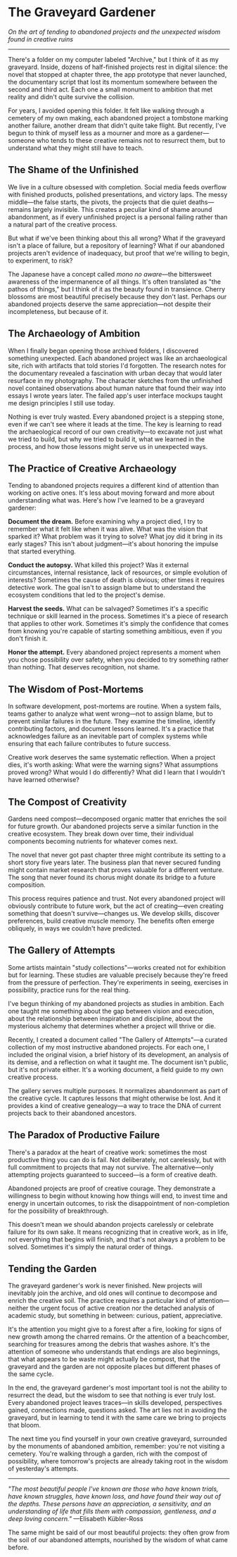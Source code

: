 # The Graveyard Gardener

*On the art of tending to abandoned projects and the unexpected wisdom found in creative ruins*

---

There's a folder on my computer labeled "Archive," but I think of it as my graveyard. Inside, dozens of half-finished projects rest in digital silence: the novel that stopped at chapter three, the app prototype that never launched, the documentary script that lost its momentum somewhere between the second and third act. Each one a small monument to ambition that met reality and didn't quite survive the collision.

For years, I avoided opening this folder. It felt like walking through a cemetery of my own making, each abandoned project a tombstone marking another failure, another dream that didn't quite take flight. But recently, I've begun to think of myself less as a mourner and more as a gardener—someone who tends to these creative remains not to resurrect them, but to understand what they might still have to teach.

## The Shame of the Unfinished

We live in a culture obsessed with completion. Social media feeds overflow with finished products, polished presentations, and victory laps. The messy middle—the false starts, the pivots, the projects that die quiet deaths—remains largely invisible. This creates a peculiar kind of shame around abandonment, as if every unfinished project is a personal failing rather than a natural part of the creative process.

But what if we've been thinking about this all wrong? What if the graveyard isn't a place of failure, but a repository of learning? What if our abandoned projects aren't evidence of inadequacy, but proof that we're willing to begin, to experiment, to risk?

The Japanese have a concept called *mono no aware*—the bittersweet awareness of the impermanence of all things. It's often translated as "the pathos of things," but I think of it as the beauty found in transience. Cherry blossoms are most beautiful precisely because they don't last. Perhaps our abandoned projects deserve the same appreciation—not despite their incompleteness, but because of it.

## The Archaeology of Ambition

When I finally began opening those archived folders, I discovered something unexpected. Each abandoned project was like an archaeological site, rich with artifacts that told stories I'd forgotten. The research notes for the documentary revealed a fascination with urban decay that would later resurface in my photography. The character sketches from the unfinished novel contained observations about human nature that found their way into essays I wrote years later. The failed app's user interface mockups taught me design principles I still use today.

Nothing is ever truly wasted. Every abandoned project is a stepping stone, even if we can't see where it leads at the time. The key is learning to read the archaeological record of our own creativity—to excavate not just what we tried to build, but why we tried to build it, what we learned in the process, and how those lessons might serve us in unexpected ways.

## The Practice of Creative Archaeology

Tending to abandoned projects requires a different kind of attention than working on active ones. It's less about moving forward and more about understanding what was. Here's how I've learned to be a graveyard gardener:

**Document the dream.** Before examining why a project died, I try to remember what it felt like when it was alive. What was the vision that sparked it? What problem was it trying to solve? What joy did it bring in its early stages? This isn't about judgment—it's about honoring the impulse that started everything.

**Conduct the autopsy.** What killed this project? Was it external circumstances, internal resistance, lack of resources, or simple evolution of interests? Sometimes the cause of death is obvious; other times it requires detective work. The goal isn't to assign blame but to understand the ecosystem conditions that led to the project's demise.

**Harvest the seeds.** What can be salvaged? Sometimes it's a specific technique or skill learned in the process. Sometimes it's a piece of research that applies to other work. Sometimes it's simply the confidence that comes from knowing you're capable of starting something ambitious, even if you don't finish it.

**Honor the attempt.** Every abandoned project represents a moment when you chose possibility over safety, when you decided to try something rather than nothing. That deserves recognition, not shame.

## The Wisdom of Post-Mortems

In software development, post-mortems are routine. When a system fails, teams gather to analyze what went wrong—not to assign blame, but to prevent similar failures in the future. They examine the timeline, identify contributing factors, and document lessons learned. It's a practice that acknowledges failure as an inevitable part of complex systems while ensuring that each failure contributes to future success.

Creative work deserves the same systematic reflection. When a project dies, it's worth asking: What were the warning signs? What assumptions proved wrong? What would I do differently? What did I learn that I wouldn't have learned otherwise?

## The Compost of Creativity

Gardens need compost—decomposed organic matter that enriches the soil for future growth. Our abandoned projects serve a similar function in the creative ecosystem. They break down over time, their individual components becoming nutrients for whatever comes next.

The novel that never got past chapter three might contribute its setting to a short story five years later. The business plan that never secured funding might contain market research that proves valuable for a different venture. The song that never found its chorus might donate its bridge to a future composition.

This process requires patience and trust. Not every abandoned project will obviously contribute to future work, but the act of creating—even creating something that doesn't survive—changes us. We develop skills, discover preferences, build creative muscle memory. The benefits often emerge obliquely, in ways we couldn't have predicted.

## The Gallery of Attempts

Some artists maintain "study collections"—works created not for exhibition but for learning. These studies are valuable precisely because they're freed from the pressure of perfection. They're experiments in seeing, exercises in possibility, practice runs for the real thing.

I've begun thinking of my abandoned projects as studies in ambition. Each one taught me something about the gap between vision and execution, about the relationship between inspiration and discipline, about the mysterious alchemy that determines whether a project will thrive or die.

Recently, I created a document called "The Gallery of Attempts"—a curated collection of my most instructive abandoned projects. For each one, I included the original vision, a brief history of its development, an analysis of its demise, and a reflection on what it taught me. The document isn't public, but it's not private either. It's a working document, a field guide to my own creative process.

The gallery serves multiple purposes. It normalizes abandonment as part of the creative cycle. It captures lessons that might otherwise be lost. And it provides a kind of creative genealogy—a way to trace the DNA of current projects back to their abandoned ancestors.

## The Paradox of Productive Failure

There's a paradox at the heart of creative work: sometimes the most productive thing you can do is fail. Not deliberately, not carelessly, but with full commitment to projects that may not survive. The alternative—only attempting projects guaranteed to succeed—is a form of creative death.

Abandoned projects are proof of creative courage. They demonstrate a willingness to begin without knowing how things will end, to invest time and energy in uncertain outcomes, to risk the disappointment of non-completion for the possibility of breakthrough.

This doesn't mean we should abandon projects carelessly or celebrate failure for its own sake. It means recognizing that in creative work, as in life, not everything that begins will finish, and that's not always a problem to be solved. Sometimes it's simply the natural order of things.

## Tending the Garden

The graveyard gardener's work is never finished. New projects will inevitably join the archive, and old ones will continue to decompose and enrich the creative soil. The practice requires a particular kind of attention—neither the urgent focus of active creation nor the detached analysis of academic study, but something in between: curious, patient, appreciative.

It's the attention you might give to a forest after a fire, looking for signs of new growth among the charred remains. Or the attention of a beachcomber, searching for treasures among the debris that washes ashore. It's the attention of someone who understands that endings are also beginnings, that what appears to be waste might actually be compost, that the graveyard and the garden are not opposite places but different phases of the same cycle.

In the end, the graveyard gardener's most important tool is not the ability to resurrect the dead, but the wisdom to see that nothing is ever truly lost. Every abandoned project leaves traces—in skills developed, perspectives gained, connections made, questions asked. The art lies not in avoiding the graveyard, but in learning to tend it with the same care we bring to projects that bloom.

The next time you find yourself in your own creative graveyard, surrounded by the monuments of abandoned ambition, remember: you're not visiting a cemetery. You're walking through a garden, rich with the compost of possibility, where tomorrow's projects are already taking root in the wisdom of yesterday's attempts.

---

*"The most beautiful people I've known are those who have known trials, have known struggles, have known loss, and have found their way out of the depths. These persons have an appreciation, a sensitivity, and an understanding of life that fills them with compassion, gentleness, and a deep loving concern."* —Elisabeth Kübler-Ross

The same might be said of our most beautiful projects: they often grow from the soil of our abandoned attempts, nourished by the wisdom of what came before.
